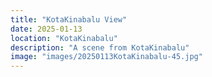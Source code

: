 ```yaml
---
title: "KotaKinabalu View"
date: 2025-01-13
location: "KotaKinabalu"
description: "A scene from KotaKinabalu"
image: "images/20250113KotaKinabalu-45.jpg"
---
```

